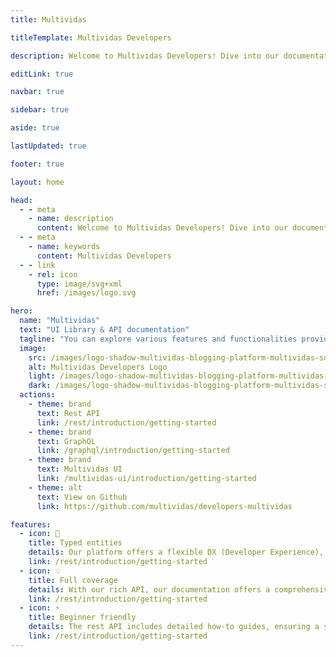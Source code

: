 ```yaml
---
title: Multividas

titleTemplate: Multividas Developers

description: Welcome to Multividas Developers! Dive into our documentation to explore a wide range of features and functionalities.

editLink: true

navbar: true

sidebar: true

aside: true

lastUpdated: true

footer: true

layout: home

head:
  - - meta
    - name: description
      content: Welcome to Multividas Developers! Dive into our documentation to explore a wide range of features and functionalities.
  - - meta
    - name: keywords
      content: Multividas Developers
  - - link
    - rel: icon
      type: image/svg+xml
      href: /images/logo.svg

hero:
  name: "Multividas"
  text: "UI Library & API documentation"
  tagline: "You can explore various features and functionalities provided by our documentation."
  image:
    src: /images/logo-shadow-multividas-blogging-platform-multividas-social-media-blog-multividas-posts-threads-multividas-comments-discussions-multividas-short-texts-multividas-social-blogging.png
    alt: Multividas Developers Logo
    light: /images/logo-shadow-multividas-blogging-platform-multividas-social-media-blog-multividas-posts-threads-multividas-comments-discussions-multividas-short-texts-multividas-social-blogging.png
    dark: /images/logo-shadow-multividas-blogging-platform-multividas-social-media-blog-multividas-posts-threads-multividas-comments-discussions-multividas-short-texts-multividas-social-blogging.png
  actions:
    - theme: brand
      text: Rest API
      link: /rest/introduction/getting-started
    - theme: brand
      text: GraphQL
      link: /graphql/introduction/getting-started
    - theme: brand
      text: Multividas UI
      link: /multividas-ui/introduction/getting-started
    - theme: alt
      text: View on Github
      link: https://github.com/multividas/developers-multividas

features:
  - icon: 🔑
    title: Typed entities
    details: Our platform offers a flexible DX (Developer Experience), made possible by providing references for the returned entities.
    link: /rest/introduction/getting-started
  - icon: 💡
    title: Full coverage
    details: With our rich API, our documentation offers a comprehensive overview of all the possibilities our platform has to offer.
    link: /rest/introduction/getting-started
  - icon: ⚡️
    title: Beginner friendly
    details: The rest API includes detailed how-to guides, ensuring a seamless experience for everyone.
    link: /rest/introduction/getting-started
---
```

